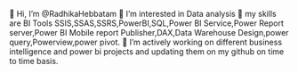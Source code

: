  👋 Hi, I’m @RadhikaHebbatam
 👀 I’m interested in Data analysis
 🌱 my skills are BI Tools SSIS,SSAS,SSRS,PowerBI,SQL,Power BI Service,Power Report server,Power BI  Mobile report Publisher,DAX,Data Warehouse Design,power query,Powerview,power pivot.
 💞️ I’m actively working on different business intelligence and power bi projects and updating them on my github on time to time basis.


<!---
RadhikaHebbatam/RadhikaHebbatam is a ✨ special ✨ repository because its `README.md` (this file) appears on your GitHub profile.
You can click the Preview link to take a look at your changes.
--->
